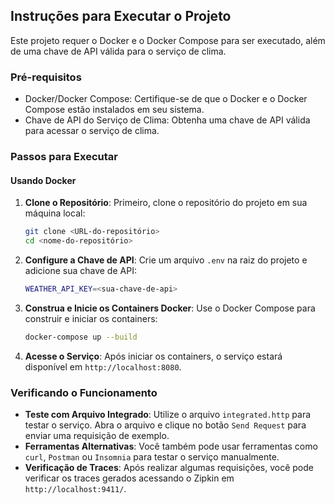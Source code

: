 ## Instruções para Executar o Projeto

Este projeto requer o Docker e o Docker Compose para ser executado, além de uma chave de API válida para o serviço de clima.

### Pré-requisitos

- Docker/Docker Compose: Certifique-se de que o Docker e o Docker Compose estão instalados em seu sistema.
- Chave de API do Serviço de Clima: Obtenha uma chave de API válida para acessar o serviço de clima.

### Passos para Executar

#### Usando Docker

1. **Clone o Repositório**: Primeiro, clone o repositório do projeto em sua máquina local:
   ```sh
   git clone <URL-do-repositório>
   cd <nome-do-repositório>
   ```

2. **Configure a Chave de API**: Crie um arquivo `.env` na raiz do projeto e adicione sua chave de API:
   ```sh
   WEATHER_API_KEY=<sua-chave-de-api>
   ```

3. **Construa e Inicie os Containers Docker**: Use o Docker Compose para construir e iniciar os containers:
   ```sh
   docker-compose up --build
   ```

4. **Acesse o Serviço**: Após iniciar os containers, o serviço estará disponível em `http://localhost:8080`.

### Verificando o Funcionamento

- **Teste com Arquivo Integrado**: Utilize o arquivo `integrated.http` para testar o serviço. Abra o arquivo e clique no botão `Send Request` para enviar uma requisição de exemplo.
- **Ferramentas Alternativas**: Você também pode usar ferramentas como `curl`, `Postman` ou `Insomnia` para testar o serviço manualmente.
- **Verificação de Traces**: Após realizar algumas requisições, você pode verificar os traces gerados acessando o Zipkin em `http://localhost:9411/`.